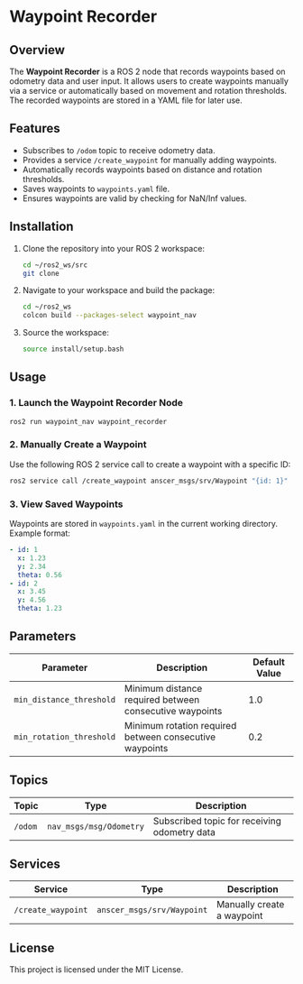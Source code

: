 # Waypoint Recorder

## Overview
The **Waypoint Recorder** is a ROS 2 node that records waypoints based on odometry data and user input. It allows users to create waypoints manually via a service or automatically based on movement and rotation thresholds. The recorded waypoints are stored in a YAML file for later use.

## Features
- Subscribes to `/odom` topic to receive odometry data.
- Provides a service `/create_waypoint` for manually adding waypoints.
- Automatically records waypoints based on distance and rotation thresholds.
- Saves waypoints to `waypoints.yaml` file.
- Ensures waypoints are valid by checking for NaN/Inf values.

## Installation

1. Clone the repository into your ROS 2 workspace:
   ```bash
   cd ~/ros2_ws/src
   git clone 
   ```
2. Navigate to your workspace and build the package:
   ```bash
   cd ~/ros2_ws
   colcon build --packages-select waypoint_nav
   ```
3. Source the workspace:
   ```bash
   source install/setup.bash
   ```

## Usage

### 1. Launch the Waypoint Recorder Node
```bash
ros2 run waypoint_nav waypoint_recorder
```

### 2. Manually Create a Waypoint
Use the following ROS 2 service call to create a waypoint with a specific ID:
```bash
ros2 service call /create_waypoint anscer_msgs/srv/Waypoint "{id: 1}"
```

### 3. View Saved Waypoints
Waypoints are stored in `waypoints.yaml` in the current working directory. Example format:
```yaml
- id: 1
  x: 1.23
  y: 2.34
  theta: 0.56
- id: 2
  x: 3.45
  y: 4.56
  theta: 1.23
```

## Parameters
| Parameter | Description | Default Value |
|-----------|------------|--------------|
| `min_distance_threshold` | Minimum distance required between consecutive waypoints | 1.0 |
| `min_rotation_threshold` | Minimum rotation required between consecutive waypoints | 0.2 |

## Topics
| Topic | Type | Description |
|-------|------|-------------|
| `/odom` | `nav_msgs/msg/Odometry` | Subscribed topic for receiving odometry data |

## Services
| Service | Type | Description |
|---------|------|-------------|
| `/create_waypoint` | `anscer_msgs/srv/Waypoint` | Manually create a waypoint |

## License
This project is licensed under the MIT License.

